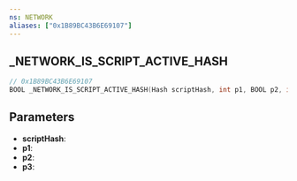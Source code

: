 ```yaml
---
ns: NETWORK
aliases: ["0x1B89BC43B6E69107"]
---
```

## _NETWORK_IS_SCRIPT_ACTIVE_HASH

```c
// 0x1B89BC43B6E69107
BOOL _NETWORK_IS_SCRIPT_ACTIVE_HASH(Hash scriptHash, int p1, BOOL p2, int p3);
```

## Parameters
* **scriptHash**:
* **p1**:
* **p2**:
* **p3**:
